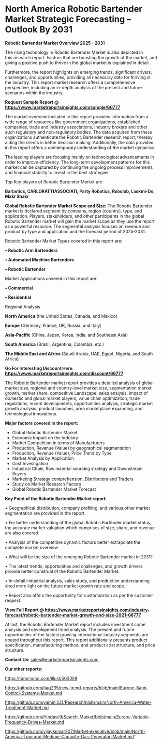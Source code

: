 # North America Robotic Bartender Market Strategic Forecasting – Outlook By 2031

<Strong> Robotic Bartender Market Overview 2025 - 2031</strong>

The rising technology in Robotic Bartender Market is also depicted in this research report. Factors that are boosting the growth of the market, and giving a positive push to thrive in the global market is explained in detail.

Furthermore, the report highlights on emerging trends, significant drivers, challenges, and opportunities, providing all necessary data for thriving in the industry. This report market research offers a comprehensive perspective, including an in-depth analysis of the present and future scenarios within the industry.

<strong>Request Sample Report @ <a href=https://www.marketreportsinsights.com/sample/66777>https://www.marketreportsinsights.com/sample/66777</a></strong>

The market overview included in this report provides information from a wide range of resources like government organizations, established companies, trade and industry associations, industry brokers and other such regulatory and non-regulatory bodies. The data acquired from these organizations authenticate the Robotic Bartender research report, thereby aiding the clients in better decision making. Additionally, the data provided in this report offers a contemporary understanding of the market dynamics.

The leading players are focusing mainly on technological advancements in order to improve efficiency. The long-term development patterns for this market can be captured by continuing the ongoing process improvements and financial stability to invest in the best strategies.

Top Key players of Robotic Bartender Market are:

<strong>Barbotics, CARLORATTIASSOCIATI, Party Robotics, Robolab, Laskmi-Do, Makr Shakr</strong>

<strong><b>Global Robotic Bartender Market Scope and Size:</b></strong>
The Robotic Bartender market is declared segment by company, region (country), type, and application. Players, stakeholders, and other participants in the global Robotic Bartender market will gain the market scope as they use the report as a powerful resource. The segmental analysis focuses on revenue and product by type and application and the forecast period of 2025-2031.

Robotic Bartender Market Types covered in this report are:

<strong>• Robotic Arm Bartenders

• Automated Machine Bartenders

• Robotic Bartender</strong>

Market Applications covered in this report are:

<strong>• Commercial

• Residential</strong> 

Regional Analysis

<strong>North America</strong> (the United States, Canada, and Mexico)

<strong>Europe</strong> (Germany, France, UK, Russia, and Italy)

<strong>Asia-Pacific</strong> (China, Japan, Korea, India, and Southeast Asia)

<strong>South America</strong> (Brazil, Argentina, Colombia, etc.)

<strong>The Middle East and Africa</strong> (Saudi Arabia, UAE, Egypt, Nigeria, and South Africa)

<strong>Go For Interesting Discount Here: <a href=https://www.marketreportsinsights.com/discount/66777>https://www.marketreportsinsights.com/discount/66777</a></strong>

The Robotic Bartender market report provides a detailed analysis of global market size, regional and country-level market size, segmentation market growth, market share, competitive Landscape, sales analysis, impact of domestic and global market players, value chain optimization, trade regulations, recent developments, opportunities analysis, strategic market growth analysis, product launches, area marketplace expanding, and technological innovations.

<strong><b>Major factors covered in the report:</b></strong>
<ul>
  <li>Global Robotic Bartender Market </li>
  <li>Economic Impact on the Industry</li>
  <li>Market Competition in terms of Manufacturers</li>
  <li>Production, Revenue (Value) by geographical segmentation</li>
  <li>Production, Revenue (Value), Price Trend by Type</li>
  <li>Market Analysis by Application</li>
  <li>Cost Investigation</li>
  <li>Industrial Chain, Raw material sourcing strategy and Downstream Buyers</li>
  <li>Marketing Strategy comprehension, Distributors and Traders</li>
  <li>Study on Market Research Factors</li>
  <li>Global Robotic Bartender Market Forecast</li>
</ul>

<strong><b>Key Point of the Robotic Bartender Market report:</b></strong>

• Geographical distribution, company profiling, and various other market segmentation are provided in the report.

• For better understanding of the global Robotic Bartender market status, the accurate market valuation which comprises of size, share, and revenue are also covered.

• Analysis of the competitive dynamic factors better extrapolate the complete market overview

• What will be the size of the emerging Robotic Bartender market in 2031?

• The latest trends, opportunities and challenges, and growth drivers provide better construal of the Robotic Bartender Market.

• In-detail industrial analysis, sales study, and production understanding shed more light on the future market growth rate and scope.

• Report also offers the opportunity for customization as per the customer request.

<strong><b>View Full Report @ <a href=https://www.marketreportsinsights.com/industry-forecast/robotic-bartender-market-growth-and-size-2021-66777>https://www.marketreportsinsights.com/industry-forecast/robotic-bartender-market-growth-and-size-2021-66777</a></b></strong>


At last, the Robotic Bartender Market report includes investment come analysis and development trend analysis. The present and future opportunities of the fastest growing international industry segments are coated throughout this report. This report additionally presents product specification, manufacturing method, and product cost structure, and price structure.

<strong>Contact Us:</strong>
sales@marketreportsinsights.com

<strong>Our other reports:</strong>

<a href=https://tanomuno.com/illust/563098>https://tanomuno.com/illust/563098</a>

<a href=https://github.com/haq235/new-trend-reports/blob/main/Europe-Sand-Control-Systems-Market.md>https://github.com/haq235/new-trend-reports/blob/main/Europe-Sand-Control-Systems-Market.md</a>

<a href=https://github.com/yamini231/Research/blob/main/North-America-Water-Treatment-Market.md>https://github.com/yamini231/Research/blob/main/North-America-Water-Treatment-Market.md</a>

<a href=https://github.com/Hindavii9/Search-Market/blob/main/Europe-Variable-Frequency-Drives-Market.md>https://github.com/Hindavii9/Search-Market/blob/main/Europe-Variable-Frequency-Drives-Market.md</a>

<a href=https://github.com/vijaykumar207/Market-executive/blob/main/North-America-Low-and-Medium-Capacity-Gas-Generator-Market.md>https://github.com/vijaykumar207/Market-executive/blob/main/North-America-Low-and-Medium-Capacity-Gas-Generator-Market.md</a>"
